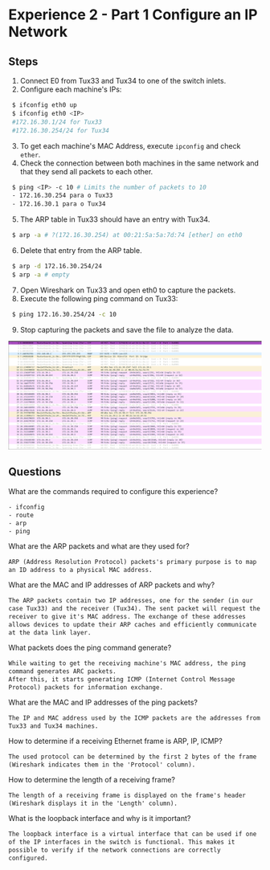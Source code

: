 # Experience 2 - Part 1 Configure an IP Network

## Steps
 
1. Connect E0 from Tux33 and Tux34 to one of the switch inlets.
2. Configure each machine's IPs:
 
```bash
 $ ifconfig eth0 up
 $ ifconfig eth0 <IP>
 #172.16.30.1/24 for Tux33
 #172.16.30.254/24 for Tux34
```
 
3. To get each machine's MAC Address, execute `ipconfig` and check `ether`.
4. Check the connection between both machines in the same network and that they send all packets to each other.
 
```bash
 $ ping <IP> -c 10 # Limits the number of packets to 10
 - 172.16.30.254 para o Tux33
 - 172.16.30.1 para o Tux34
```
 
5. The ARP table in Tux33 should have an entry with Tux34.
 
```bash
 $ arp -a # ?(172.16.30.254) at 00:21:5a:5a:7d:74 [ether] on eth0
```
 
6. Delete that entry from the ARP table.
 
```bash
 $ arp -d 172.16.30.254/24
 $ arp -a # empty
```
 
7. Open Wireshark on Tux33 and open eth0 to capture the packets.
8. Execute the following ping command on Tux33:
 
```bash
 $ ping 172.16.30.254/24 -c 10
```
 
9. Stop capturing the packets and save the file to analyze the data.
 
![Alt text](./images/wiresharkresults.png)

## Questions

What are the commands required to configure this experience? 

```
- ifconfig
- route
- arp
- ping
```

What are the ARP packets and what are they used for?


```
ARP (Address Resolution Protocol) packets's primary purpose is to map an ID address to a physical MAC address.
```


What are the MAC and IP addresses of ARP packets and why?

```
The ARP packets contain two IP addresses, one for the sender (in our case Tux33) and the receiver (Tux34). The sent packet will request the receiver to give it's MAC address. The exchange of these addresses allows devices to update their ARP caches and efficiently communicate at the data link layer.
```

What packets does the ping command generate?

```
While waiting to get the receiving machine's MAC address, the ping command generates ARC packets.
After this, it starts generating ICMP (Internet Control Message Protocol) packets for information exchange.
```

What are the MAC and IP addresses of the ping packets?

```
The IP and MAC address used by the ICMP packets are the addresses from Tux33 and Tux34 machines.
```

How to determine if a receiving Ethernet frame is ARP, IP, ICMP?

```
The used protocol can be determined by the first 2 bytes of the frame (Wireshark indicates them in the 'Protocol' column).
```

How to determine the length of a receiving frame?

```
The length of a receiving frame is displayed on the frame's header (Wireshark displays it in the 'Length' column). 
```

What is the loopback interface and why is it important?

```
The loopback interface is a virtual interface that can be used if one of the IP interfaces in the switch is functional. This makes it possible to verify if the network connections are correctly configured.
```